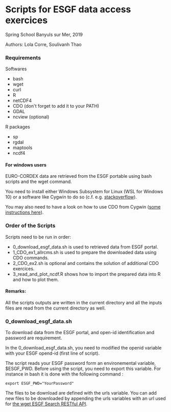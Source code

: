 # Scripts for ESGF data access exercices

Spring School Banyuls sur Mer, 2019

Authors: Lola Corre, Soulivanh Thao

### Requirements

Softwares
 - bash
 - wget 
 - curl
 - R
 - netCDF4
 - CDO (don't forget to add it to your PATH)
 - GDAL
 - ncview (optional)
 
R packages

 - sp
 - rgdal
 - maptools
 - ncdf4
 
#### For windows users
EURO-CORDEX data are retrieved from  the ESGF portable using bash scripts and the wget command.

You need to install either Windows Subsystem for Linux (WSL for Windows 10) or a software like Cygwin to do so (c.f. e.g. [stackoverflow](https://stackoverflow.com/questions/15736898/running-a-shell-script-through-cygwin-on-windows)).

You may also need to have a look on how to use CDO from Cygwin ([some instructions here](https://www.isimip.org/protocol/isimip2b-files/cdo-help/)).

### Order of the Scripts
Scripts need to be run in order:
- 0_download_esgf_data.sh is used to retrieved data from ESGF portal.
- 1_CDO_ex1_allrcms.sh is used to prepare the downloaded data using CDO commands.
- 2_CDO_ex2.sh is optional and contains the solution of additional CDO exercices.
- 3_read_and_plot_ncdf.R shows how to import the prepared data into R and how to plot them.

#### Remarks:
All the scripts outputs are written in the current directory and all the inputs files are read from the current directory as well.

### 0_download_esgf_data.sh
To download data from the ESGF portal, and open-id identification and password are requirement.

In the 0_download_esgf_data.sh, you need to modified the openid variable with your ESGF opend-id (first line of script).

The script reads your ESGF password form an environemental variable, $ESGF_PWD. Before using the script, you need to export 
this variable. For instance in bash it is done with the following command :

```
export ESGF_PWD="YourPassword"
```
The files to be download are defined with the urls variable.
You can add new files to be downloaded by appending the urls variables with an url used for [the wget ESGF Search RESTful API](https://earthsystemcog.org/projects/cog/esgf_search_restful_api).
